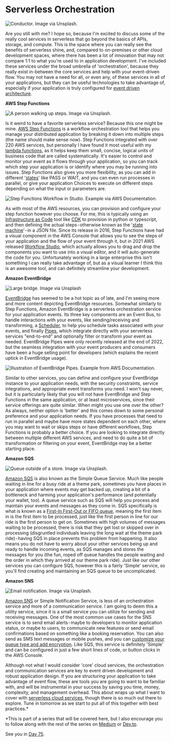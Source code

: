 # Serverless Orchestration

![Conductor. Image via Unsplash.](images/day74-1.jpg)

Are you still with me? I hope so, because I'm excited to discuss some of the really cool services in serverless that go beyond the basics of APIs, storage, and compute. This is the space where you can really see the benefits of serverless shine, and, compared to on-premises or other cloud development spaces, where there has been a lot of innovation that may not compare 1:1 to what you're used to in application development. I've included these services under the broad umbrella of 'orchestration', because they really exist in-between the core services and help with your event-driven flow. You may not have a need for all, or even any, of these services in all of your applications, but they can be useful technologies to take advantage of, especially if your application is truly configured for [event driven architecture](https://aws.amazon.com/event-driven-architecture/).

**AWS Step Functions**

![A person walking up steps. Image via Unsplash.](images/day74-2.jpg)

Is it weird to have a favorite serverless service? Because this one might be mine. [AWS Step Functions](https://aws.amazon.com/step-functions/) is a workflow orchestration tool that helps you manage your distributed application by breaking it down into multiple steps (the name should make sense now). Step Functions integrated with over 220 AWS services, but personally I have found it most useful with my [lambda functions](https://docs.aws.amazon.com/lambda/latest/dg/welcome.html), as it helps keep them small, concise, logical units of business code that are called systematically. It's easier to control and monitor your event as it flows through your application, so you can track which step your application is or identify where you may be running into issues. Step Functions also gives you more flexibility, as you can add in different '[states](https://docs.aws.amazon.com/step-functions/latest/dg/concepts-states.html)' like PASS or WAIT, and you can even run processes in parallel, or give your application Choices to execute on different steps depending on what the input or parameters are.

![Step Functions Workflow in Studio. Example via AWS Documentation.](images/day74-3.jpg)

As with most of the AWS resources, you can provision and configure your step function however you choose. For me, this is typically using an [Infrastructure as Code](https://docs.aws.amazon.com/whitepapers/latest/introduction-devops-aws/infrastructure-as-code.html) tool like [CDK](https://aws.amazon.com/cdk/) to provision in python or typescript, and then defining the actual steps - otherwise known as the '[state machine](https://docs.aws.amazon.com/step-functions/latest/dg/amazon-states-language-state-machine-structure.html)' - in a JSON file. Since its release in 2016, Step Functions have had a visual component in the AWS Console that allows you to see the steps of your application and the flow of your event through it, but in 2021 AWS released [Workflow Studio](https://docs.aws.amazon.com/step-functions/latest/dg/workflow-studio.html), which actually allows you to drag and drop the components you want to use into a visual editor, and it will auto-generate the code for you. Unfortunately working in a large enterprise this isn't something I can really take advantage of, but as a visual learner I think this is an awesome tool, and can definitely streamline your development.

**Amazon EventBridge**

![Large bridge. Image via Unsplash](images/day74-4.jpg)

[EventBridge](https://aws.amazon.com/eventbridge/) has seemed to be a hot topic as of late, and I'm seeing more and more content depicting EventBridge resources. Somewhat similarly to Step Functions, Amazon EventBridge is a serverless orchestration service for your application events. Its three key components are an Event Bus, to handle interactions with your events, like sending/receiving and transforming, a [Scheduler](https://aws.amazon.com/eventbridge/scheduler/), to help you schedule tasks associated with your events, and finally [Pipes](https://aws.amazon.com/eventbridge/pipes/), which integrate directly with your serverless services "end-to-end" and optionally filter or transform your event as needed. EventBridge Pipes were only recently released at the end of 2022, but the seamless integration with your event producers and consumers have been a huge selling point for developers (which explains the recent uptick in EventBridge usage).

![Illustration of EventBridge Pipes. Example from AWS Documentation.](images/day74-5.jpg)

Similar to other services, you can define and configure your EventBridge instance to your application needs, with the security constraints, service integrations, and appropriate event transforms you need. I won't say never, but it is particularly likely that you will not have EventBridge and Step Functions in the same application, or at least microservices, since their service offerings are quite similar. When might you use one over the other? As always, neither option is 'better' and this comes down to some personal preference and your application needs. If you have processes that need to run in parallel and maybe have more states dependent on each other, where you may want to wait or skips steps or have different workflows, Step Functions is probably a better choice. If you are looking to integrate directly between multiple different AWS services, and need to do quite a bit of transformation or filtering on your event, EventBridge may be a better starting place.

**Amazon SQS**

![Queue outside of a store. Image via Unsplash.](images/day74-6.jpg)

[Amazon SQS](https://aws.amazon.com/sqs/) is also known as the Simple Queue Service. Much like people waiting in line for a busy ride at a theme park, sometimes you have places in your application where events may get backed up, creating a bit of a bottleneck and harming your application's performance (and potentially your wallet, too). A queue service such as SQS will help you process and maintain your events and messages as they come in. SQS specifically is what is known as a [First-In First-Out or FIFO queue](https://docs.aws.amazon.com/AWSSimpleQueueService/latest/SQSDeveloperGuide/FIFO-queues.html), meaning the first item in is the first item to be processed, just like the first person in line for our ride is the first person to get on. Sometimes with high volumes of messages waiting to be processed, there is risk that they get lost or skipped over in processing (disgruntled individuals leaving the long wait at the theme park ride) - having SQS in place prevents this problem from happening. It also means you do not have to worry about your other services being up and ready to handle incoming events, as SQS manages and stores the messages for you (the fun, roped off queue handles the people waiting and the order in which they arrived at our theme park ride). Just like our other services you can configure SQS, however this is a fairly 'Simple' service, so you'll find creating and maintaining an SQS queue to be uncomplicated.

**Amazon SNS**

![Email notification. Image via Unsplash.](images/day74-7.jpg)

[Amazon SNS](https://aws.amazon.com/sns/) or Simple Notification Service, is less of an orchestration service and more of a communication service. I am going to deem this a utility service, since it is a small service you can utilize for sending and receiving messages. One of the most common use cases for the SNS service is to send email alerts - maybe to developers to monitor application status, or maybe to users, to communicate new features or send email confirmations based on something like a booking reservation. You can also send as SMS text messages or mobile pushes, and you can [customize your queue type and add encryption](https://docs.aws.amazon.com/sns/latest/dg/sns-create-topic.html). Like SQS, this service is definitely 'Simple' and can be configured in just a few short lines of code, or button clicks in the AWS Console.

Although not what I would consider 'core' cloud services, the orchestration and communication services are key to event driven development and robust application design. If you are structuring your application to take advantage of event flow, these are tools you are going to want to be familiar with, and will be instrumental in your success by saving you time, money, complexity, and management overhead. This about wraps up what I want to cover with [serverless cloud services](https://aws.amazon.com/serverless/), though there is so much out there to explore. Tune in tomorrow as we start to put all of this together with best practices.*

*This is part of a series that will be covered here, but I also encourage you to follow along with the rest of the series on [Medium](https://kristiperreault.medium.com/serverless-orchestration-d012aa7cae38) or [Dev.to](https://dev.to/aws-heroes/serverless-orchestration-3879).

See you in [Day 75](day75.md).